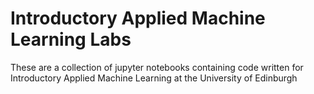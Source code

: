 # Introductory Applied Machine Learning Labs

These are a collection of jupyter notebooks containing code written for Introductory Applied Machine Learning at the University of Edinburgh
